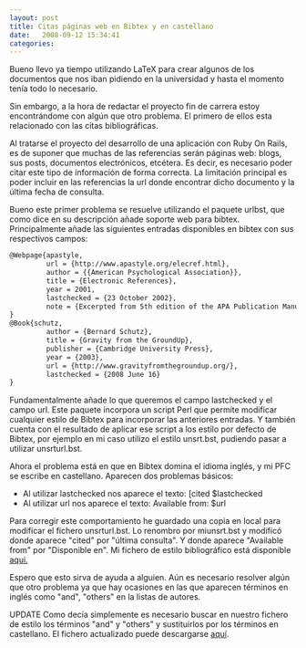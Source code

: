 ```yaml
---
layout: post
title: Citas páginas web en Bibtex y en castellano
date:   2008-09-12 15:34:41
categories:
---
```


Bueno llevo ya tiempo utilizando LaTeX para crear algunos de los documentos que nos iban pidiendo en la universidad y hasta el momento tenía todo lo necesario.

Sin embargo, a la hora de redactar el proyecto fin de carrera estoy encontrándome con algún que otro problema. El primero de ellos esta relacionado con las citas bibliográficas.

Al tratarse el proyecto del desarrollo de una aplicación con Ruby On Rails, es de suponer que muchas de las referencias serán páginas web: blogs, sus posts, documentos electrónicos, etcétera. Es decir, es necesario poder citar este tipo de información de forma correcta. La limitación principal es poder incluir en las referencias la url donde encontrar dicho documento y la última fecha de consulta.

Bueno este primer problema se resuelve utilizando el paquete urlbst, que como dice en su descripción añade soporte web para bibtex. Principalmente añade las siguientes entradas disponibles en bibtex con sus respectivos campos:

```latex
@Webpage{apastyle,
         url = {http://www.apastyle.org/elecref.html},
         author = {{American Psychological Association}},
         title = {Electronic References},
         year = 2001,
         lastchecked = {23 October 2002},
         note = {Excerpted from 5th edition of the APA Publication Manual}
}
@Book{schutz,
         author = {Bernard Schutz},
         title = {Gravity from the GroundUp},
         publisher = {Cambridge University Press},
         year = {2003},
         url = {http://www.gravityfromthegroundup.org/},
         lastchecked = {2008 June 16}
}
```

Fundamentalmente añade lo que queremos el campo lastchecked y el campo url. Este paquete incorpora un script Perl que permite modificar cualquier estilo de Bibtex para incorporar las anteriores entradas. Y también cuenta con el resultado de aplicar ese script a los estilo por defecto de Bibtex, por ejemplo en mi caso utilizo el estilo unsrt.bst, pudiendo pasar a utilizar unsrturl.bst.

Ahora el problema está en que en Bibtex domina el idioma inglés, y mi PFC se escribe en castellano. Aparecen dos problemas básicos:

- Al utilizar lastchecked nos aparece el texto: [cited $lastchecked
- Al utilizar url nos aparece el texto: Available from: $url

Para corregir este comportamiento he guardado una copia en local para modificar el fichero unsrturl.bst. Lo renombro por miunsrt.bst y modificó donde aparece "cited" por "última consulta". Y donde aparece "Available from" por "Disponible en". Mi fichero de estilo bibliográfico está disponible <a href="myfiles/pacoguzman/miunsrturl.bst" title="http://www.lacoctelera.com/myfiles/pacoguzman/miunsrturl.bst?Expires=1402351200&amp;Signature=LBZsdN4XOaVmQzSl0qjRkTFxoAC4MVe~79RRyvNoTWOrOGg0a2fX87bqxeD7LLoyPk51RpXsdv89haqr0s8TeBDxPjHzsYRfz~cH08gHVWFeviLbb7-vimiATI5hCvaOyn-lCENzrxzBAaQ8SPIUhhuy0qKJMbhyNX2VHFyqQsA_&amp;Key-Pair-Id=APKAJYN3LZI5CG46B7AA&amp;Policy=eyJTdGF0ZW1lbnQiOlt7IlJlc291cmNlIjoiaHR0cDovL2QzZHM0b3k3ZzF3cnFxLmNsb3VkZnJvbnQubmV0L3BhY29ndXptYW4vbXlmaWxlcy9taXVuc3J0dXJsLmJzdCIsIkNvbmRpdGlvbiI6eyJEYXRlTGVzc1RoYW4iOnsiQVdTOkVwb2NoVGltZSI6MTQwMjM1MTIwMH19fV19" id="link_0">aqui.</a>

Espero que esto sirva de ayuda a alguien. Aún es necesario resolver algún que otro problema ya que hay ocasiones en las que aparecen términos en inglés como "and", "others" en la listas de autores.

UPDATE
Como decía simplemente es necesario buscar en nuestro fichero de estilo los términos "and" y "others" y sustituirlos por los términos en castellano. El fichero actualizado puede descargarse <a href="http://www.lacoctelera.com/myfiles/pacoguzman/miunsrturl-1.bst?Expires=1402351200&amp;Signature=C8SG87gjdDBZAc~YwcDasQBGAuJqudgUK6~Jgr33Gfy4bbkNSQru1ah01TYAIsMtuMs~UoV13Y9FdA6G0inHPg5AvbzzF7cFtE9~aFn0mKc0Z2eH32SMtelg1Tyn7qrMYrXA~f0vaX0cQ6pYEeSbkEEEuz7PZ3l7z1FxpT8wGAs_&amp;Key-Pair-Id=APKAJYN3LZI5CG46B7AA&amp;Policy=eyJTdGF0ZW1lbnQiOlt7IlJlc291cmNlIjoiaHR0cDovL2QzZHM0b3k3ZzF3cnFxLmNsb3VkZnJvbnQubmV0L3BhY29ndXptYW4vbXlmaWxlcy9taXVuc3J0dXJsLTEuYnN0IiwiQ29uZGl0aW9uIjp7IkRhdGVMZXNzVGhhbiI6eyJBV1M6RXBvY2hUaW1lIjoxNDAyMzUxMjAwfX19XX0_" title="http://www.lacoctelera.com/myfiles/pacoguzman/miunsrturl-1.bst?Expires=1402351200&amp;Signature=C8SG87gjdDBZAc~YwcDasQBGAuJqudgUK6~Jgr33Gfy4bbkNSQru1ah01TYAIsMtuMs~UoV13Y9FdA6G0inHPg5AvbzzF7cFtE9~aFn0mKc0Z2eH32SMtelg1Tyn7qrMYrXA~f0vaX0cQ6pYEeSbkEEEuz7PZ3l7z1FxpT8wGAs_&amp;Key-Pair-Id=APKAJYN3LZI5CG46B7AA&amp;Policy=eyJTdGF0ZW1lbnQiOlt7IlJlc291cmNlIjoiaHR0cDovL2QzZHM0b3k3ZzF3cnFxLmNsb3VkZnJvbnQubmV0L3BhY29ndXptYW4vbXlmaWxlcy9taXVuc3J0dXJsLTEuYnN0IiwiQ29uZGl0aW9uIjp7IkRhdGVMZXNzVGhhbiI6eyJBV1M6RXBvY2hUaW1lIjoxNDAyMzUxMjAwfX19XX0_" id="link_0">aquí</a>.
